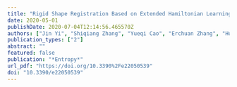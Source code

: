 ```yaml
---
title: "Rigid Shape Registration Based on Extended Hamiltonian Learning"
date: 2020-05-01
publishDate: 2020-07-04T12:14:56.465570Z
authors: ["Jin Yi", "Shiqiang Zhang", "Yueqi Cao", "Erchuan Zhang", "Huafei Sun"]
publication_types: ["2"]
abstract: ""
featured: false
publication: "*Entropy*"
url_pdf: "https://doi.org/10.3390%2Fe22050539"
doi: "10.3390/e22050539"
---
```


